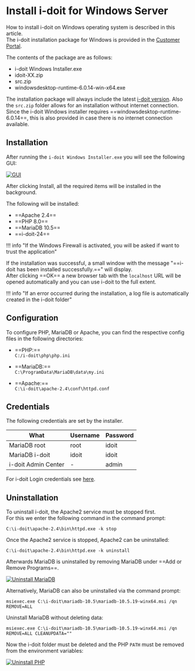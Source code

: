 # Install i-doit for Windows Server

How to install i-doit on Windows operating system is described in this article.<br>
The i-doit installation package for Windows is provided in the [Customer Portal](../../../system-administration/customer-portal.md).

The contents of the package are as follows:

- i-doit Windows Installer.exe
- idoit-XX.zip
- src.zip
- windowsdesktop-runtime-6.0.14-win-x64.exe

The installation package will always include the latest [i-doit version](../../../version-history/index.md). Also the `src.zip` folder allows for an installation without internet connection.<br>
Since the i-doit Windows installer requires ==windowsdesktop-runtime-6.0.14==, this is also provided in case there is no internet connection available.

## Installation

After running the `i-doit Windows Installer.exe` you will see the following GUI:

[![GUI](../../../assets/images/en/installation/manual-installation/microsoft-windows-server/i-doit-windows/1-idw.png)](../../../assets/images/en/installation/manual-installation/microsoft-windows-server/i-doit-windows/1-idw.png)

After clicking Install, all the required items will be installed in the background.

The following will be installed:

- ==Apache 2.4==
- ==PHP 8.0==
- ==MariaDB 10.5==
- ==i-doit-24==

!!! info "If the Windows Firewall is activated, you will be asked if want to trust the application"

If the installation was successful, a small window with the message "==i-doit has been installed successfully.==" will display.<br>
After clicking ==OK== a new browser tab with the `localhost` URL will be opened automatically and you can use i-doit to the full extent.

!!! info "If an error occurred during the installation, a log file is automatically created in the i-doit folder"

## Configuration

To configure PHP, MariaDB or Apache, you can find the respective config files in the following directories:

- ==PHP:==<br>
    `C:/i-doit\php\php.ini`

- ==MariaDB:==<br>
    `C:\ProgramData\MariaDB\data\my.ini`

- ==Apache:==<br>
    `C:\i-doit\apache-2.4\conf\httpd.conf`

## Credentials

The following credentials are set by the installer.

| What | Username | Password |
|-|-|-|
| MariaDB root | root | idoit |
| MariaDB i-doit | idoit | idoit |
| i-doit Admin Center | - | admin |

For i-doit Login credentials see [here](../../../basics/initial-login.md).

## Uninstallation

To uninstall i-doit, the Apache2 service must be stopped first.<br>
For this we enter the following command in the command prompt:

```
C:\i-doit\apache-2.4\bin\httpd.exe -k stop
```

Once the Apache2 service is stopped, Apache2 can be uninstalled:

```
C:\i-doit\apache-2.4\bin\httpd.exe -k uninstall
```

Afterwards MariaDB is uninstalled by removing MariaDB under ==Add or Remove Programs==.

[![Uninstall MariaDB](../../../assets/images/en/installation/manual-installation/microsoft-windows-server/i-doit-windows/2-idw.png)](../../../assets/images/en/installation/manual-installation/microsoft-windows-server/i-doit-windows/2-idw.png)

Alternatively, MariaDB can also be uninstalled via the command prompt:

```
msiexec.exe C:\i-doit\mariadb-10.5\mariadb-10.5.19-winx64.msi /qn REMOVE=ALL
```

Uninstall MariaDB without deleting data:

```
msiexec.exe C:\i-doit\mariadb-10.5\mariadb-10.5.19-winx64.msi /qn REMOVE=ALL CLEANUPDATA=""
```

Now the i-doit folder must be deleted and the PHP `PATH` must be removed from the environment variables:

[![Uninstall PHP](../../../assets/images/en/installation/manual-installation/microsoft-windows-server/i-doit-windows/3-idw.png)](../../../assets/images/en/installation/manual-installation/microsoft-windows-server/i-doit-windows/3-idw.png)
